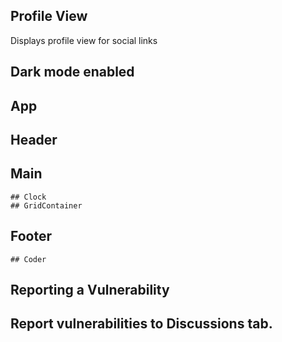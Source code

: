 ## Profile View
Displays profile view for social links

## Dark mode enabled

## App
  ## Header
  ## Main
    ## Clock
    ## GridContainer
  ## Footer
    ## Coder

## Reporting a Vulnerability
  ## Report vulnerabilities to Discussions tab.
